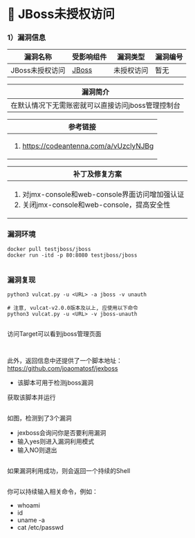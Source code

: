 # 💛 JBoss未授权访问

### 1）漏洞信息

|漏洞名称	|受影响组件	|漏洞类型	|漏洞编号	|
|--	|--	|--	|--	|
|JBoss未授权访问	|[JBoss](https://www.jboss.org)	|未授权访问	|暂无	|

|漏洞简介	|
|--	|
|在默认情况下无需账密就可以直接访问jboss管理控制台	|

|参考链接	|
|--	|
|<ol><li><a href="https://codeantenna.com/a/vUzclyNJBg">https://codeantenna.com/a/vUzclyNJBg</a></li></ol>	|

|补丁及修复方案	|
|--	|
|<ol><li>对jmx-console和web-console界面访问增加强认证</li><li>关闭jmx-console和web-console，提高安全性</li></ol>	|


### 漏洞环境

```
docker pull testjboss/jboss
docker run -itd -p 80:8080 testjboss/jboss
```

<figure><img src="https://cdn.staticaly.com/gh/clincat/blog-imgs@main/hub/static/imgs/vulns/jboss/unauth/01.png" alt=""><figcaption></figcaption></figure>


### 漏洞复现

```
python3 vulcat.py -u <URL> -a jboss -v unauth

# 注意, vulcat-v2.0.0版本及以上, 应使用以下命令
python3 vulcat.py -u <URL> -v jboss-unauth
```

<figure><img src="https://cdn.staticaly.com/gh/clincat/blog-imgs@main/hub/static/imgs/vulns/jboss/unauth/02.png" alt=""><figcaption></figcaption></figure>

访问Target可以看到jboss管理页面
<figure><img src="https://cdn.staticaly.com/gh/clincat/blog-imgs@main/hub/static/imgs/vulns/jboss/unauth/03.png" alt=""><figcaption></figcaption></figure>

<figure><img src="https://cdn.staticaly.com/gh/clincat/blog-imgs@main/hub/static/imgs/vulns/jboss/unauth/04.png" alt=""><figcaption></figcaption></figure>

此外，返回信息中还提供了一个脚本地址：https://github.com/joaomatosf/jexboss
* 该脚本可用于检测jboss漏洞

获取该脚本并运行
<figure><img src="https://cdn.staticaly.com/gh/clincat/blog-imgs@main/hub/static/imgs/vulns/jboss/unauth/05.png" alt=""><figcaption></figcaption></figure>

如图，检测到了3个漏洞
* jexboss会询问你是否要利用漏洞
* 输入yes则进入漏洞利用模式
* 输入NO则退出
<figure><img src="https://cdn.staticaly.com/gh/clincat/blog-imgs@main/hub/static/imgs/vulns/jboss/unauth/07.png" alt=""><figcaption></figcaption></figure>

如果漏洞利用成功，则会返回一个持续的Shell
<figure><img src="https://cdn.staticaly.com/gh/clincat/blog-imgs@main/hub/static/imgs/vulns/jboss/unauth/08.png" alt=""><figcaption></figcaption></figure>

你可以持续输入相关命令，例如：
* whoami
* id
* uname -a
* cat /etc/passwd
<figure><img src="https://cdn.staticaly.com/gh/clincat/blog-imgs@main/hub/static/imgs/vulns/jboss/unauth/09.png" alt=""><figcaption></figcaption></figure>
